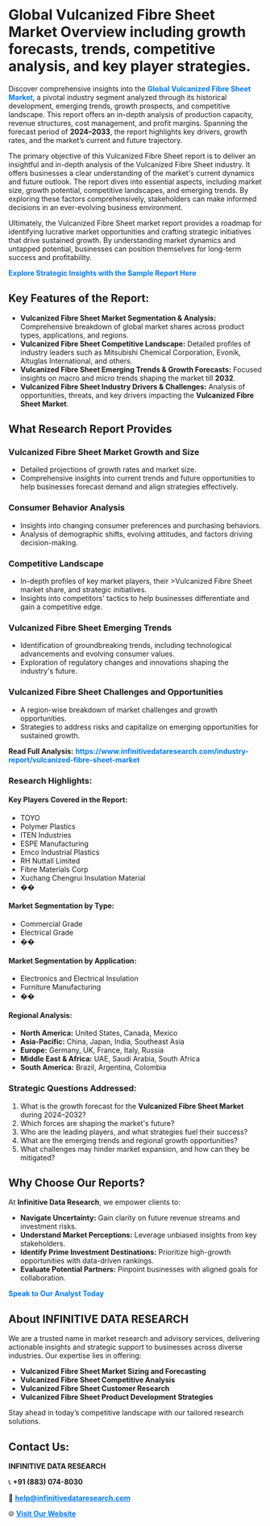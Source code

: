 <h1>Global Vulcanized Fibre Sheet Market Overview including growth forecasts, trends, competitive analysis, and key player strategies.</h1>
<p>
Discover comprehensive insights into the 
<a href="https://www.infinitivedataresearch.com/industry-report/vulcanized-fibre-sheet-market" rel="dofollow" style="color: #007BFF; text-decoration: none;"><strong>Global Vulcanized Fibre Sheet Market</strong></a>, a pivotal industry segment analyzed through its historical development, emerging trends, growth prospects, and competitive landscape. This report offers an in-depth analysis of production capacity, revenue structures, cost management, and profit margins. Spanning the forecast period of <strong>2024–2033</strong>, the report highlights key drivers, growth rates, and the market’s current and future trajectory.
</p>
<p>
The primary objective of this Vulcanized Fibre Sheet report is to deliver an insightful and in-depth analysis of the Vulcanized Fibre Sheet industry. It offers businesses a clear understanding of the market's current dynamics and future outlook. The report dives into essential aspects, including market size, growth potential, competitive landscapes, and emerging trends. By exploring these factors comprehensively, stakeholders can make informed decisions in an ever-evolving business environment.
</p>
<p>
Ultimately, the Vulcanized Fibre Sheet market report provides a roadmap for identifying lucrative market opportunities and crafting strategic initiatives that drive sustained growth. By understanding market dynamics and untapped potential, businesses can position themselves for long-term success and profitability.
</p>
<p>
<a href="https://www.infinitivedataresearch.com/request-sample/reportId=104553" style="color: #007BFF; text-decoration: none;"><strong>Explore Strategic Insights with the Sample Report Here</strong></a>
</p>

<h2>Key Features of the Report:</h2>
<ul>
<li><strong>Vulcanized Fibre Sheet Market Segmentation & Analysis:</strong> Comprehensive breakdown of global market shares across product types, applications, and regions.</li>
<li><strong>Vulcanized Fibre Sheet Competitive Landscape:</strong> Detailed profiles of industry leaders such as Mitsubishi Chemical Corporation, Evonik, Altuglas International, and others.</li>
<li><strong>Vulcanized Fibre Sheet Emerging Trends & Growth Forecasts:</strong> Focused insights on macro and micro trends shaping the market till <strong>2032</strong>.</li>
<li><strong>Vulcanized Fibre Sheet Industry Drivers & Challenges:</strong> Analysis of opportunities, threats, and key drivers impacting the <strong>Vulcanized Fibre Sheet Market</strong>.</li>
</ul>

<h2>What Research Report Provides</h2>
<h3>Vulcanized Fibre Sheet Market Growth and Size</h3>
<ul>
<li>Detailed projections of growth rates and market size.</li>
<li>Comprehensive insights into current trends and future opportunities to help businesses forecast demand and align strategies effectively.</li>
</ul>

<h3>Consumer Behavior Analysis</h3>
<ul>
<li>Insights into changing consumer preferences and purchasing behaviors.</li>
<li>Analysis of demographic shifts, evolving attitudes, and factors driving decision-making.</li>
</ul>

<h3>Competitive Landscape</h3>
<ul>
<li>In-depth profiles of key market players, their >Vulcanized Fibre Sheet market share, and strategic initiatives.</li>
<li>Insights into competitors' tactics to help businesses differentiate and gain a competitive edge.</li>
</ul>

<h3>Vulcanized Fibre Sheet Emerging Trends</h3>
<ul>
<li>Identification of groundbreaking trends, including technological advancements and evolving consumer values.</li>
<li>Exploration of regulatory changes and innovations shaping the industry's future.</li>
</ul>

<h3>Vulcanized Fibre Sheet Challenges and Opportunities</h3>
<ul>
<li>A region-wise breakdown of market challenges and growth opportunities.</li>
<li>Strategies to address risks and capitalize on emerging opportunities for sustained growth.</li>
</ul>
<p><strong>Read Full Analysis:</strong> <a href="https://www.infinitivedataresearch.com/industry-report/vulcanized-fibre-sheet-market" rel="dofollow" style="color: #007BFF; text-decoration: none;"><strong>https://www.infinitivedataresearch.com/industry-report/vulcanized-fibre-sheet-market</strong></a></p>
<h3>Research Highlights:</h3>
<h4>Key Players Covered in the Report:</h4>
<ul><li>TOYO</li><li>Polymer Plastics</li><li>ITEN Industries</li><li>ESPE Manufacturing</li><li>Emco Industrial Plastics</li><li>RH Nuttall Limited</li><li>Fibre Materials Corp</li><li>Xuchang Chengrui Insulation Material</li><li>��</li></ul>
<h4>Market Segmentation by Type:</h4>
<ul><li>Commercial Grade</li><li>Electrical Grade</li><li>��</li></ul>
<h4>Market Segmentation by Application:</h4>
<ul><li>Electronics and Electrical Insulation</li><li>Furniture Manufacturing</li><li>��</li></ul>

<h4>Regional Analysis:</h4>
<ul>
<li><strong>North America:</strong> United States, Canada, Mexico</li>
<li><strong>Asia-Pacific:</strong> China, Japan, India, Southeast Asia</li>
<li><strong>Europe:</strong> Germany, UK, France, Italy, Russia</li>
<li><strong>Middle East & Africa:</strong> UAE, Saudi Arabia, South Africa</li>
<li><strong>South America:</strong> Brazil, Argentina, Colombia</li>
</ul>

<h3>Strategic Questions Addressed:</h3>
<ol>
<li>What is the growth forecast for the <strong>Vulcanized Fibre Sheet Market</strong> during 2024–2032?</li>
<li>Which forces are shaping the market's future?</li>
<li>Who are the leading players, and what strategies fuel their success?</li>
<li>What are the emerging trends and regional growth opportunities?</li>
<li>What challenges may hinder market expansion, and how can they be mitigated?</li>
</ol>

<h2>Why Choose Our Reports?</h2>
<p>At <strong>Infinitive Data Research</strong>, we empower clients to:</p>
<ul>
<li><strong>Navigate Uncertainty:</strong> Gain clarity on future revenue streams and investment risks.</li>
<li><strong>Understand Market Perceptions:</strong> Leverage unbiased insights from key stakeholders.</li>
<li><strong>Identify Prime Investment Destinations:</strong> Prioritize high-growth opportunities with data-driven rankings.</li>
<li><strong>Evaluate Potential Partners:</strong> Pinpoint businesses with aligned goals for collaboration.</li>
</ul>
<p><a href="https://www.infinitivedataresearch.com/industry-report/vulcanized-fibre-sheet-market" rel="dofollow" style="color: #007BFF; text-decoration: none;"><strong>Speak to Our Analyst Today</strong></a></p>

<h2>About INFINITIVE DATA RESEARCH</h2>
<p>We are a trusted name in market research and advisory services, delivering actionable insights and strategic support to businesses across diverse industries. Our expertise lies in offering:</p>
<ul>
<li><strong>Vulcanized Fibre Sheet Market Sizing and Forecasting</strong></li>
<li><strong>Vulcanized Fibre Sheet Competitive Analysis</strong></li>
<li><strong>Vulcanized Fibre Sheet Customer Research</strong></li>
<li><strong>Vulcanized Fibre Sheet Product Development Strategies</strong></li>
</ul>
<p>Stay ahead in today’s competitive landscape with our tailored research solutions.</p>

<h2>Contact Us:</h2>
<p><strong>INFINITIVE DATA RESEARCH</strong></p>
<p>📞 <strong>+91 (883) 074-8030</strong></p>
<p>📧 <strong><a href="mailto:help@infinitivedataresearch.com" style="color: #007BFF;">help@infinitivedataresearch.com</a></strong></p>
<p>🌐 <strong><a href="https://www.infinitivedataresearch.com" rel="dofollow" style="color: #007BFF;">Visit Our Website</a></strong></p>